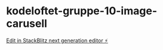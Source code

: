 # kodeloftet-gruppe-10-image-carusell

[Edit in StackBlitz next generation editor ⚡️](https://stackblitz.com/~/github.com/LarsGJobloop/kodeloftet-gruppe-10-image-carusell)